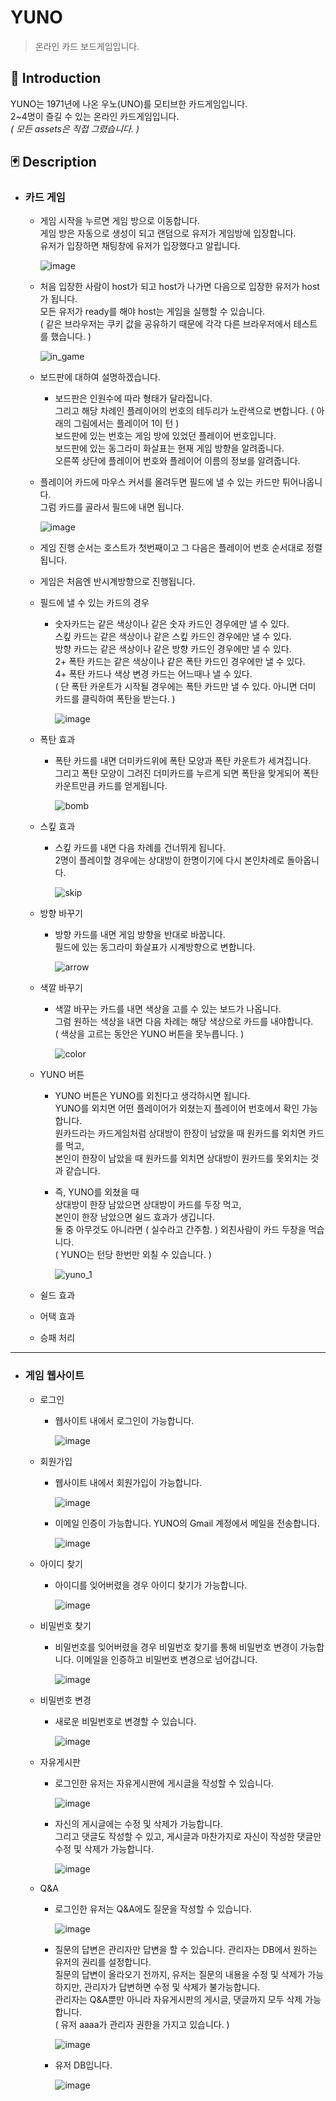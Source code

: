 YUNO
=============
> 온라인 카드 보드게임입니다.

📝 Introduction
------------
YUNO는 1971년에 나온 우노(UNO)를 모티브한 카드게임입니다.  
2~4명이 즐길 수 있는 온라인 카드게임입니다.  
*( 모든 assets은 직접 그렸습니다. )*

:black_joker: Description
-----------
* ### 카드 게임
  - 게임 시작을 누르면 게임 방으로 이동합니다.   
    게임 방은 자동으로 생성이 되고 랜덤으로 유저가 게임방에 입장합니다.   
    유저가 입장하면 채팅창에 유저가 입장했다고 알립니다.  
    
      ![image](https://user-images.githubusercontent.com/44610250/69238210-c854d400-0bda-11ea-9b56-ef224ebd6e8e.png)  
      
  - 처음 입장한 사람이 host가 되고 host가 나가면 다음으로 입장한 유저가 host가 됩니다.  
    모든 유저가 ready를 해야 host는 게임을 실행할 수 있습니다.  
    ( 같은 브라우저는 쿠키 값을 공유하기 때문에 각각 다른 브라우저에서 테스트를 했습니다. )
    
      ![in_game](https://user-images.githubusercontent.com/44610250/69238932-74e38580-0bdc-11ea-891f-2388e50a478e.gif)  
      
  - 보드판에 대하여 설명하겠습니다.  
    + 보드판은 인원수에 따라 형태가 달라집니다.  
      그리고 해당 차례인 플레이어의 번호의 테두리가 노란색으로 변합니다. ( 아래의 그림에서는 플레이어 1이 턴 )  
      보드판에 있는 번호는 게임 방에 있었던 플레이어 번호입니다.  
      보드판에 있는 동그라미 화살표는 현재 게임 방향을 알려줍니다.  
      오른쪽 상단에 플레이어 번호와 플레이어 이름의 정보를 알려줍니다.   
  - 플레이어 카드에 마우스 커서를 올려두면 필드에 낼 수 있는 카드만 튀어나옵니다.  
    그럼 카드를 골라서 필드에 내면 됩니다.  
    
      ![image](https://user-images.githubusercontent.com/44610250/69239475-a7da4900-0bdd-11ea-9197-bb5fae9927e6.png)  
  - 게임 진행 순서는 호스트가 첫번째이고 그 다음은 플레이어 번호 순서대로 정렬됩니다.  
  
  - 게임은 처음엔 반시계방향으로 진행됩니다.  
  
  - 필드에 낼 수 있는 카드의 경우  
    +  숫자카드는 같은 색상이나 같은 숫자 카드인 경우에만 낼 수 있다.  
       스킾 카드는 같은 색상이나 같은 스킾 카드인 경우에만 낼 수 있다.  
       방향 카드는 같은 색상이나 같은 방향 카드인 경우에만 낼 수 있다.  
       2+ 폭탄 카드는 같은 색상이나 같은 폭탄 카드인 경우에만 낼 수 있다.  
       4+ 폭탄 카드나 색상 변경 카드는 어느때나 낼 수 있다.  
       ( 단 폭탄 카운트가 시작될 경우에는 폭탄 카드만 낼 수 있다. 아니면 더미 카드를 클릭하여 폭탄을 받는다. )  
       
       ![image](https://user-images.githubusercontent.com/44610250/69240416-c5101700-0bdf-11ea-9e45-8e56a269ee3f.png)

  - 폭탄 효과
    + 폭탄 카드를 내면 더미카드위에 폭탄 모양과 폭탄 카운트가 세겨집니다.  
      그리고 폭탄 모양이 그려진 더미카드를 누르게 되면 폭탄을 맞게되어 폭탄 카운트만큼 카드를 얻게됩니다.  
      
      ![bomb](https://user-images.githubusercontent.com/44610250/69240352-a01ba400-0bdf-11ea-948c-550e30654c68.gif)
      
  - 스킾 효과
    + 스킾 카드를 내면 다음 차례를 건너뛰게 됩니다.   
      2명이 플레이할 경우에는 상대방이 한명이기에 다시 본인차례로 돌아옵니다.  
      
      ![skip](https://user-images.githubusercontent.com/44610250/69240779-8fb7f900-0be0-11ea-9247-eab12c1d531a.gif)
      
  - 방향 바꾸기
    + 방향 카드를 내면 게임 방향을 반대로 바꿉니다.  
      필드에 있는 동그라미 화살표가 시계방향으로 변합니다.  
      
      ![arrow](https://user-images.githubusercontent.com/44610250/69240973-0523c980-0be1-11ea-8eff-b590fc94d324.gif)
      
  - 색깔 바꾸기
    + 색깔 바꾸는 카드를 내면 색상을 고를 수 있는 보드가 나옵니다.  
      그럼 원하는 색상을 내면 다음 차례는 해당 색상으로 카드를 내야합니다.  
      ( 색상을 고르는 동안은 YUNO 버튼을 못누릅니다. )  
      
      ![color](https://user-images.githubusercontent.com/44610250/69241192-98f59580-0be1-11ea-849e-6ebbad6d88f8.gif)  
      
  - YUNO 버튼 
    + YUNO 버튼은 YUNO를 외친다고 생각하시면 됩니다.  
      YUNO를 외치면 어떤 플레이어가 외쳤는지 플레이어 번호에서 확인 가능합니다.  
      원카드라는 카드게임처럼 상대방이 한장이 남았을 때 원카드를 외치면 카드를 먹고,  
      본인이 한장이 남았을 때 원카드를 외치면 상대방이 원카드를 못외치는 것과 같습니다.  
      
    + 즉, YUNO를 외쳤을 때  
      상대방이 한장 남았으면 상대방이 카드를 두장 먹고,  
      본인이 한장 남았으면 쉴드 효과가 생깁니다.  
      둘 중 아무것도 아니라면 ( 실수라고 간주함. )  외친사람이 카드 두장을 먹습니다.  
      ( YUNO는 턴당 한번만 외칠 수 있습니다. )  
      
      ![yuno_1](https://user-images.githubusercontent.com/44610250/69241816-ede5db80-0be2-11ea-8c31-80f3776ad7c1.gif)
      
  - 쉴드 효과
  - 어택 효과
  - 승패 처리
<hr/>

* ### 게임 웹사이트
  - 로그인
    + 웹사이트 내에서 로그인이 가능합니다.  
    
      ![image](https://user-images.githubusercontent.com/44610250/69234241-05689880-0bd2-11ea-9511-5a78da6acd9e.png)  
    
  - 회원가입
    + 웹사이트 내에서 회원가입이 가능합니다.  
    
      ![image](https://user-images.githubusercontent.com/44610250/69234433-75771e80-0bd2-11ea-8e24-249bfbc65899.png)
    + 이메일 인증이 가능합니다. YUNO의 Gmail 계정에서 메일을 전송합니다. 
    
      ![image](https://user-images.githubusercontent.com/44610250/69234537-bf600480-0bd2-11ea-9a46-e0c929a6e4ab.png)

  - 아이디 찾기
    + 아이디를 잊어버렸을 경우 아이디 찾기가 가능합니다.  
    
      ![image](https://user-images.githubusercontent.com/44610250/69234595-e1f21d80-0bd2-11ea-8196-5856395c9841.png)
    
  - 비밀번호 찾기
    + 비밀번호를 잊어버렸을 경우 비밀번호 찾기를 통해 비밀번호 변경이 가능합니다. 
      이메일을 인증하고 비밀번호 변경으로 넘어갑니다.
    
      ![image](https://user-images.githubusercontent.com/44610250/69234696-1d8ce780-0bd3-11ea-943f-29592dd01958.png)
  - 비밀번호 변경
    + 새로운 비밀번호로 변경할 수 있습니다.  
    
      ![image](https://user-images.githubusercontent.com/44610250/69234800-604ebf80-0bd3-11ea-8841-bb7289b1a59d.png)

  - 자유게시판 
    + 로그인한 유저는 자유게시판에 게시글을 작성할 수 있습니다.  
    
      ![image](https://user-images.githubusercontent.com/44610250/69234932-a7d54b80-0bd3-11ea-90a2-b671ac0483fb.png)
    
    + 자신의 게시글에는 수정 및 삭제가 가능합니다.   
      그리고 댓글도 작성할 수 있고, 게시글과 마찬가지로 자신이 작성한 댓글만 수정 및 삭제가 가능합니다.  
      
      ![image](https://user-images.githubusercontent.com/44610250/69235040-e23ee880-0bd3-11ea-89e2-ea8a842716c1.png)

  - Q&A
    + 로그인한 유저는 Q&A에도 질문을 작성할 수 있습니다.  
      
      ![image](https://user-images.githubusercontent.com/44610250/69235248-4c578d80-0bd4-11ea-94e2-744ee7a58272.png)
    
    + 질문의 답변은 관리자만 답변을 할 수 있습니다. 관리자는 DB에서 원하는 유저의 권리를 설정합니다.  
      질문의 답변이 올라오기 전까지, 유저는 질문의 내용을 수정 및 삭제가 가능하지만, 관리자가 답변하면 수정 및 삭제가 불가능합니다.  
      관리자는 Q&A뿐만 아니라 자유게시판의 게시글, 댓글까지 모두 삭제 가능합니다.   
      ( 유저 aaaa가 관리자 권한을 가지고 있습니다. )  
      
      ![image](https://user-images.githubusercontent.com/44610250/69235398-ad7f6100-0bd4-11ea-96e5-91950d39ba70.png)
      
    + 유저 DB입니다.  
    
      ![image](https://user-images.githubusercontent.com/44610250/69235558-0818bd00-0bd5-11ea-9169-5bb4b51ff8d2.png)
